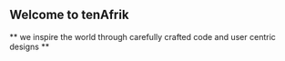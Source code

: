 ## Welcome to tenAfrik

** we inspire the world through carefully crafted code and user centric designs **
